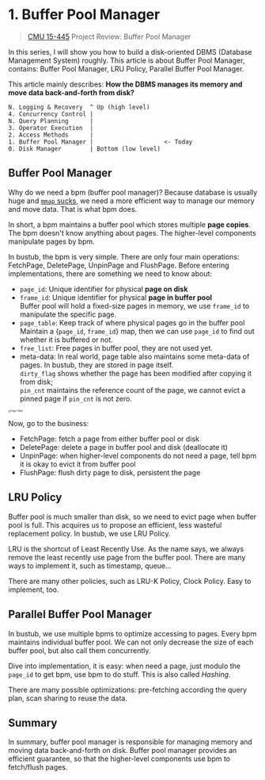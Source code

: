 # 1. Buffer Pool Manager

> [CMU 15-445](https://15445.courses.cs.cmu.edu/fall2021/) Project Review: Buffer Pool Manager

In this series, I will show you how to build a disk-oriented DBMS (Database Management System) roughly. This article is about Buffer Pool Manager, contains: Buffer Pool Manager, LRU Policy, Parallel Buffer Pool Manager.

This article mainly describes: **How the DBMS manages its memory and move data back-and-forth from disk?**

```
N. Logging & Recovery  ^ Up (high level)
4. Concurrency Control |
N. Query Planning      |
3. Operator Execution  |
2. Access Methods      |
1. Buffer Pool Manager |                    <- Today
0. Disk Manager        | Bottom (low level)
```

## Buffer Pool Manager

Why do we need a bpm (buffer pool manager)? Because database is usually huge and [`mmap` sucks](https://telegra.ph/mmap-internals--why-it-sucks-in-DBMS-10-08), we need a more efficient way to manage our memory and move data. That is what bpm does.

In short, a bpm maintains a buffer pool which stores multiple **page copies**. The bpm doesn't know anything about pages. The higher-level components manipulate pages by bpm.

In bustub, the bpm is very simple. There are only four main operations: FetchPage, DeletePage, UnpinPage and FlushPage. Before entering implementations, there are something we need to know about:
* `page_id`: Unique identifier for physical **page on disk**
* `frame_id`: Unique identifier for physical **page in buffer pool**<br/>
  Buffer pool will hold a fixed-size pages in memory, we use `frame_id` to manipulate the specific page.
* `page_table`: Keep track of where physical pages go in the buffer pool<br/>
  Maintain a {`page_id`, `frame_id`} map, then we can use `page_id` to find out whether it is buffered or not.
* `free_list`: Free pages in buffer pool, they are not used yet.
* meta-data: In real world, page table also maintains some meta-data of pages. In bustub,
  they are stored in page itself.<br/>`dirty_flag` shows whether the page has been modified after copying
  it from disk;<br/>`pin_cnt` maintains the reference count of the page, we cannot
  evict a pinned page if `pin_cnt` is not zero.

<img src="https://user-images.githubusercontent.com/70138429/196165664-8f359d76-2cd7-4d21-9a01-e0e9eef1b3d4.png" alt="Page Table" style="zoom: 33%;" />

Now, go to the business:
* FetchPage: fetch a page from either buffer pool or disk
* DeletePage: delete a page in buffer pool and disk (deallocate it)
* UnpinPage: when higher-level components do not need a page, tell bpm it is okay to evict it from buffer pool
* FlushPage: flush dirty page to disk, persistent the page

## LRU Policy

Buffer pool is much smaller than disk, so we need to evict page when buffer pool is full. This acquires us to propose an efficient, less wasteful replacement policy. In bustub, we use LRU Policy.

LRU is the shortcut of Least Recently Use. As the name says, we always remove the least recently use page from the buffer pool. There are many ways to implement it, such as timestamp, queue...

There are many other policies, such as LRU-K Policy, Clock Policy. Easy to implement, too.

## Parallel Buffer Pool Manager

In bustub, we use multiple bpms to optimize accessing to pages. Every bpm maintains individual buffer pool. We can not only decrease the size of each buffer pool, but also call them concurrently.

Dive into implementation, it is easy: when need a page, just modulo the `page_id` to get bpm, use bpm to do stuff. This is also called *Hashing*.

There are many possible optimizations: pre-fetching according the query plan, scan sharing to reuse the data.

## Summary

In summary, buffer pool manager is responsible for managing memory and moving data back-and-forth on disk. Buffer pool manager provides an efficient guarantee, so that the higher-level components use bpm to fetch/flush pages.


